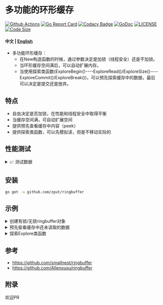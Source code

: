 # 多功能的环形缓存

[![Github Actions](https://github.com/Allenxuxu/gev/workflows/CI/badge.svg)](https://github.com/Allenxuxu/gev/actions)
[![Go Report Card](https://goreportcard.com/badge/github.com/Allenxuxu/gev)](https://goreportcard.com/report/github.com/Allenxuxu/gev)
[![Codacy Badge](https://api.codacy.com/project/badge/Grade/a2a55fe9c0c443e198f588a6c8026cd0)](https://www.codacy.com/manual/Allenxuxu/gev?utm_source=github.com&amp;utm_medium=referral&amp;utm_content=Allenxuxu/gev&amp;utm_campaign=Badge_Grade)
[![GoDoc](https://godoc.org/github.com/Allenxuxu/gev?status.svg)](https://godoc.org/github.com/Allenxuxu/gev)
[![LICENSE](https://img.shields.io/badge/LICENSE-MIT-blue)](https://github.com/Allenxuxu/gev/blob/master/LICENSE)
[![Code Size](https://img.shields.io/github/languages/code-size/Allenxuxu/gev.svg?style=flat)](https://img.shields.io/github/languages/code-size/Allenxuxu/gev.svg?style=flat)

#### 中文 | [English](README.md)

- 多功能环形缓存：
  - 在New构造函数的时候，通过参数决定是加锁（线程安全）还是不加锁。
  - 当环形缓存空间满后，可以自动扩展内存。
  - 当使用探索类函数(ExploreBegin()----ExploreRead()/ExploreSize()----ExploreCommit()/ExploreBreak())，可以预先探索缓存中的数据，最后可以决定是提交还是放弃。
         
## 特点

- 自由决定是否加锁，在性能和线程安全中取得平衡
- 当缓存空间满，可自动扩展空间
- 提供预先查看缓存中内容（peek）
- 提供探索类函数，可以先模拟读，但是不移动实际的

## 性能测试

<details>
  <summary> 📈 测试数据 </summary>

> 测试电脑 Mac 

### 读写测试

无锁

```golang
goos: darwin
goarch: amd64
pkg: github.com/zput/ringbuffer
BenchmarkRingBuffer_Sync_Unlock-4   	29223921	        43.5 ns/op
PASS
```

有锁

```golang
goos: darwin
goarch: amd64
pkg: github.com/zput/ringbuffer
BenchmarkRingBuffer_Sync_Lock-4   	12641550	        89.1 ns/op
PASS
```

</details>

## 安装

```bash
go get -u github.com/zput/ringbuffer
```

## 示例

<details>
  <summary> 创建有锁/无锁ringbuffer对象</summary>

```go

```

</details>

<details>
  <summary> 预先偷看缓存中还未读取的数据 </summary>

```go

```

</details>

<details>
  <summary> 探索Explore类函数 </summary>

```go
```

</details>


## 参考

- https://github.com/smallnest/ringbuffer
- https://github.com/Allenxuxu/ringbuffer

## 附录

欢迎PR
